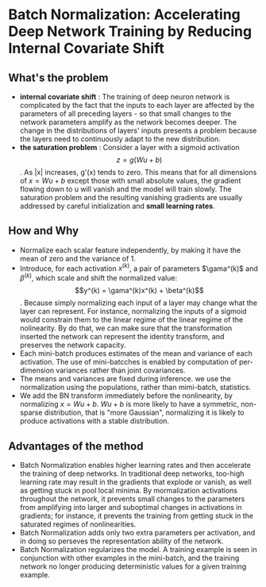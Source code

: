 # Batch Normalization: Accelerating Deep Network Training by Reducing Internal Covariate Shift

## What's the problem
- **internal covariate shift** : The training of deep neuron network is complicated by the fact that the inputs to each layer are affected by the parameters of all preceding
layers - so that small changes to the network parameters amplify as the network becomes deeper. The change in the distributions of layers' inputs presents a problem because 
the layers need to continuously adapt to the new distribution.
- **the saturation problem** : Consider a layer with a sigmoid activation $$z = g(Wu+b)$$ . As |x| increases, g'(x) tends to zero. This means that for all dimensions of $x = Wu+b$ 
except those with small absolute values, the gradient flowing down to u will vanish and the model will train slowly. The saturation problem and the resulting vanishing gradients
are usually addressed by careful initialization and **small learning rates**.

## How and Why
- Normalize each scalar feature independently, by making it have the mean of zero and the variance of 1.
- Introduce, for each activation $x^(k)$, a pair of parameters $\gama^(k)$ and $\beta^(k)$, which scale and shift the normalized value: $$y^(k) = \gama^(k)x^(k) + \beta^(k)$$.
Because simply normalizing each input of a layer may change what the layer can represent. For instance, normalizing the inputs of a sigmoid would constrain them to the linear
regime of the linear regime of the nolinearity. By do that, we can make sure that the transformation inserted the network can represent the identity transform, and preserves
the network capacity.
- Each mini-batch produces estimates of the mean and variance of each activation. The use of mini-batcches is enabled by computation of per-dimension variances rather than joint
covariances.
- The means and variances are fixed during inference. we use the normalization using the populations, rather than mimi-batch, statistics.
- We add the BN transform immediately before the nonlinearity, by normalizing $x = Wu+b$. $Wu+b$ is more likely to have a symmetric, non-sparse distribution, that is "more
Gaussian", normalizing it is likely to produce activations with a stable distribution.

## Advantages of the method
- Batch Normalization enables higher learning rates and then accelerate the training of deep networks. In traditional deep networks, too-high learning rate may result in the
gradients that explode or vanish, as well as getting stuck in pool local minima. By mormalization activations throughout the network, it prevents small changes to the parameters
from amplifying into larger and suboptimal changes in activations in gradients; for instance, it prevents the training from getting stuck in the saturated regimes of 
nonlinearities.
- Batch Normalization adds only two extra parameters per activation, and in doing so perseves the representation ability of the network.
- Batch Normalization regularizes the model. A training example is seen in conjunction with other examples in the mini-batch, and the training network no longer producing
deterministic values for a given training example.

<script src="https://cdn.mathjax.org/mathjax/latest/MathJax.js?config=TeX-AMS-MML_HTMLorMML" type="text/javascript"></script>
